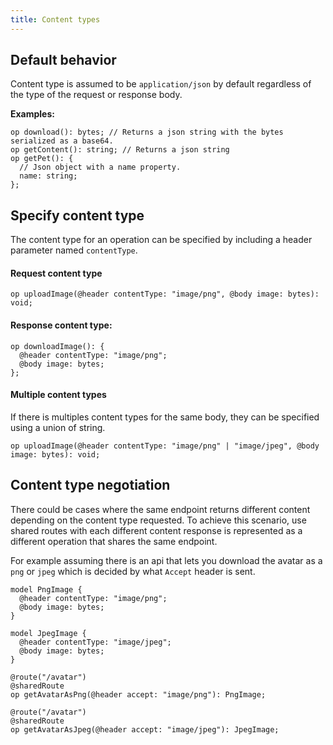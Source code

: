 ```yaml
---
title: Content types
---
```


## Default behavior

Content type is assumed to be `application/json` by default regardless of the type of the request or response body.

**Examples:**

```typespec
op download(): bytes; // Returns a json string with the bytes serialized as a base64.
op getContent(): string; // Returns a json string
op getPet(): {
  // Json object with a name property.
  name: string;
};
```

## Specify content type

The content type for an operation can be specified by including a header parameter named `contentType`.

#### Request content type

```typespec
op uploadImage(@header contentType: "image/png", @body image: bytes): void;
```

#### Response content type:

```typespec
op downloadImage(): {
  @header contentType: "image/png";
  @body image: bytes;
};
```

#### Multiple content types

If there is multiples content types for the same body, they can be specified using a union of string.

```typespec
op uploadImage(@header contentType: "image/png" | "image/jpeg", @body image: bytes): void;
```

## Content type negotiation

There could be cases where the same endpoint returns different content depending on the content type requested. To achieve this scenario, use shared routes with each different content response is represented as a different operation that shares the same endpoint.

For example assuming there is an api that lets you download the avatar as a `png` or `jpeg` which is decided by what `Accept` header is sent.

```tsp
model PngImage {
  @header contentType: "image/png";
  @body image: bytes;
}

model JpegImage {
  @header contentType: "image/jpeg";
  @body image: bytes;
}

@route("/avatar")
@sharedRoute
op getAvatarAsPng(@header accept: "image/png"): PngImage;

@route("/avatar")
@sharedRoute
op getAvatarAsJpeg(@header accept: "image/jpeg"): JpegImage;
```

